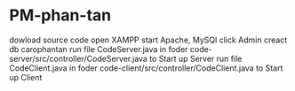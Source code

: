
# PM-phan-tan
dowload source code
open XAMPP start Apache, MySQl click Admin creact db carophantan
run file CodeServer.java in foder code-server/src/controller/CodeServer.java to Start up Server
run file CodeClient.java in foder code-client/src/controller/CodeClient.java to Start up Client
